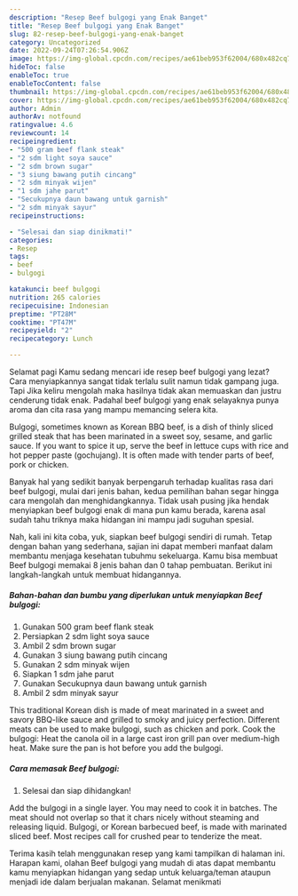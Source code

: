 ```yaml
---
description: "Resep Beef bulgogi yang Enak Banget"
title: "Resep Beef bulgogi yang Enak Banget"
slug: 82-resep-beef-bulgogi-yang-enak-banget
category: Uncategorized
date: 2022-09-24T07:26:54.906Z
image: https://img-global.cpcdn.com/recipes/ae61beb953f62004/680x482cq70/beef-bulgogi-foto-resep-utama.jpg
hideToc: false
enableToc: true
enableTocContent: false
thumbnail: https://img-global.cpcdn.com/recipes/ae61beb953f62004/680x482cq70/beef-bulgogi-foto-resep-utama.jpg
cover: https://img-global.cpcdn.com/recipes/ae61beb953f62004/680x482cq70/beef-bulgogi-foto-resep-utama.jpg
author: Admin
authorAv: notfound
ratingvalue: 4.6
reviewcount: 14
recipeingredient:
- "500 gram beef flank steak"
- "2 sdm light soya sauce"
- "2 sdm brown sugar"
- "3 siung bawang putih cincang"
- "2 sdm minyak wijen"
- "1 sdm jahe parut"
- "Secukupnya daun bawang untuk garnish"
- "2 sdm minyak sayur"
recipeinstructions:

- "Selesai dan siap dinikmati!"
categories:
- Resep
tags:
- beef
- bulgogi

katakunci: beef bulgogi 
nutrition: 265 calories
recipecuisine: Indonesian
preptime: "PT28M"
cooktime: "PT47M"
recipeyield: "2"
recipecategory: Lunch

---
```



Selamat pagi Kamu sedang mencari ide resep beef bulgogi yang lezat? Cara menyiapkannya sangat tidak terlalu sulit namun tidak gampang juga. Tapi Jika keliru mengolah maka hasilnya tidak akan memuaskan dan justru cenderung tidak enak. Padahal beef bulgogi yang enak selayaknya punya aroma dan cita rasa yang mampu memancing selera kita.


Bulgogi, sometimes known as Korean BBQ beef, is a dish of thinly sliced grilled steak that has been marinated in a sweet soy, sesame, and garlic sauce. If you want to spice it up, serve the beef in lettuce cups with rice and hot pepper paste (gochujang). It is often made with tender parts of beef, pork or chicken.

Banyak hal yang sedikit banyak berpengaruh terhadap kualitas rasa dari beef bulgogi, mulai dari jenis bahan, kedua pemilihan bahan segar hingga cara mengolah dan menghidangkannya. Tidak usah pusing jika hendak menyiapkan beef bulgogi enak di mana pun kamu berada, karena asal sudah tahu triknya maka hidangan ini mampu jadi suguhan spesial.


Nah, kali ini kita coba, yuk, siapkan beef bulgogi sendiri di rumah. Tetap dengan bahan yang sederhana, sajian ini dapat memberi manfaat dalam membantu menjaga kesehatan tubuhmu sekeluarga. Kamu bisa membuat Beef bulgogi memakai 8 jenis bahan dan 0 tahap pembuatan. Berikut ini langkah-langkah untuk membuat hidangannya.

<!--inarticleads1-->

##### Bahan-bahan dan bumbu yang diperlukan untuk menyiapkan Beef bulgogi:

1. Gunakan 500 gram beef flank steak
1. Persiapkan 2 sdm light soya sauce
1. Ambil 2 sdm brown sugar
1. Gunakan 3 siung bawang putih cincang
1. Gunakan 2 sdm minyak wijen
1. Siapkan 1 sdm jahe parut
1. Gunakan Secukupnya daun bawang untuk garnish
1. Ambil 2 sdm minyak sayur


This traditional Korean dish is made of meat marinated in a sweet and savory BBQ-like sauce and grilled to smoky and juicy perfection. Different meats can be used to make bulgogi, such as chicken and pork. Cook the bulgogi: Heat the canola oil in a large cast iron grill pan over medium-high heat. Make sure the pan is hot before you add the bulgogi. 

<!--inarticleads2-->

##### Cara memasak Beef bulgogi:


1. Selesai dan siap dihidangkan!

Add the bulgogi in a single layer. You may need to cook it in batches. The meat should not overlap so that it chars nicely without steaming and releasing liquid. Bulgogi, or Korean barbecued beef, is made with marinated sliced beef. Most recipes call for crushed pear to tenderize the meat. 

Terima kasih telah menggunakan resep yang kami tampilkan di halaman ini. Harapan kami, olahan Beef bulgogi yang mudah di atas dapat membantu kamu menyiapkan hidangan yang sedap untuk keluarga/teman ataupun menjadi ide dalam berjualan makanan. Selamat menikmati
